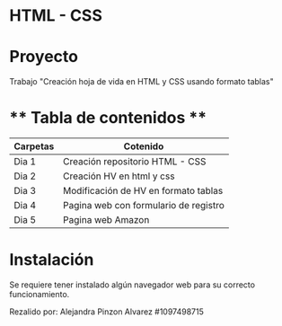 # HTML - CSS

# Proyecto 
Trabajo "Creación hoja de vida en HTML y CSS usando formato tablas"

# ** Tabla de contenidos **

| Carpetas | Cotenido | 
|--|--|
| Dia 1    | Creación repositorio HTML - CSS |
| Dia 2   | Creación HV en html y css  |
| Dia 3    |  Modificación de HV en formato tablas  |
| Dia 4    | Pagina web con formulario de registro |
| Dia 5    | Pagina web Amazon |

# **Instalación** 
Se requiere tener instalado algún navegador web para su correcto funcionamiento.

Rezalido por: Alejandra Pinzon Alvarez #1097498715